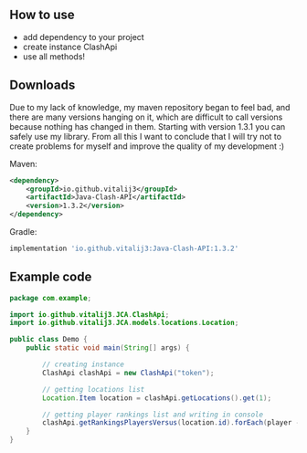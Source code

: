[maven-central]: https://img.shields.io/maven-central/v/io.github.vitalij3/Java-Clash-API?color=blue

## How to use
- add dependency to your project
- create instance ClashApi
- use all methods!

## Downloads
Due to my lack of knowledge, my maven repository began to feel bad, and there are many versions hanging on it, which are difficult to call versions because nothing has changed in them. Starting with version 1.3.1 you can safely use my library. From all this I want to conclude that I will try not to create problems for myself and improve the quality of my development :)

Maven:
```xml
<dependency>
    <groupId>io.github.vitalij3</groupId>
    <artifactId>Java-Clash-API</artifactId>
    <version>1.3.2</version>
</dependency>
```
Gradle:
```groovy
implementation 'io.github.vitalij3:Java-Clash-API:1.3.2'
```

## Example code

```java
package com.example;

import io.github.vitalij3.JCA.ClashApi;
import io.github.vitalij3.JCA.models.locations.Location;

public class Demo {
    public static void main(String[] args) {

        // creating instance
        ClashApi clashApi = new ClashApi("token");

        // getting locations list
        Location.Item location = clashApi.getLocations().get(1);

        // getting player rankings list and writing in console
        clashApi.getRankingsPlayersVersus(location.id).forEach(player -> System.out.println(player.name + " -> " + player.tag));
    }
}
```